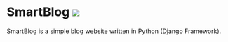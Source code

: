 # **SmartBlog** <img src="https://github.com/vectorPY/SmartBlog/tree/master/src/static/favicon/smart.png">

SmartBlog is a simple blog website written in Python (Django Framework).
